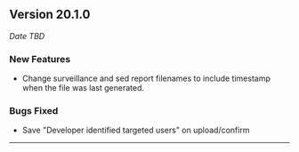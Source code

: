 ## Version 20.1.0
_Date TBD_

### New Features
* Change surveillance and sed report filenames to include timestamp when the file was last generated.

### Bugs Fixed
* Save "Developer identified targeted users" on upload/confirm

---

